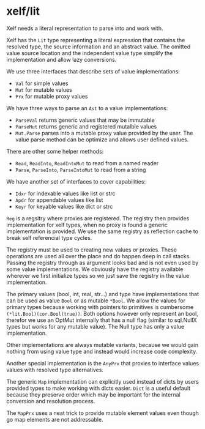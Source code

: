 xelf/lit
========

Xelf needs a literal representation to parse into and work with.

Xelf has the `Lit` type representing a literal expression that contains the resolved type, the
source information and an abstract value. The omitted value source location and the independent
value type simplify the implementation and allow lazy conversions.

We use three interfaces that describe sets of value implementations:
 * `Val` for simple values
 * `Mut` for mutable values
 * `Prx` for mutable proxy values

We have three ways to parse an `Ast` to a value implementations:
 * `ParseVal`  returns generic values that may be immutable
 * `ParseMut`  returns generic and registered mutalble values
 * `Mut.Parse` parses into a mutable proxy value provided by the user.
    The value parse method can be optimize and allows user defined values.

There are other some helper methods:
 * `Read`, `ReadInto`, `ReadIntoMut` to read from a named reader
 * `Parse`, `ParseInto`, `ParseIntoMut` to read from a string

We have another set of interfaces to cover capabilities:
 * `Idxr` for indexable values like list or strc
 * `Apdr` for appendable values like list
 * `Keyr` for keyable values like dict or strc

`Reg` is a regsitry where proxies are registered. The registry then provides implementation for xelf
types, when no proxy is found a generic implementation is provided. We use the same registry as
reflection cache to break self referencial type cycles.

The registry must be used to creating new values or proxies. These operations are used all over the
place and do happen deep in call stacks. Passing the registry through as argument looks bad and is
not even used by some value implementations. We obviously have the registry available wherever we
first initialize types so we just save the registry in the value implementation.

The primary values (bool, int, real, str…) and type have implementations that can be used as value
`Bool` or as mutable `*Bool`. We allow the values for primary types because working with pointers to
primitives is cumbersome `(*lit.Bool)(cor.Bool(true))`. Both options however only represent an bool,
therefor we use an OptMut internally that has a null flag (similar to sql.NullX types but works for
any mutable value). The Null type has only a value implementation.

Other implementations are always mutable variants, because we would gain nothing from using value
type and instead would increase code complexity.

Another special implementation is the `AnyPrx` that proxies to interface values values with resolved
type alternatives.

The generic `Map` implementation can explicitly used instead of dicts by users provided types to
make working with dicts easier. `Dict` is a useful default because they preserve order which may be
important for the internal conversion and resolution process.

The `MapPrx` uses a neat trick to provide mutable element values even though go map elements are not
addressable.
